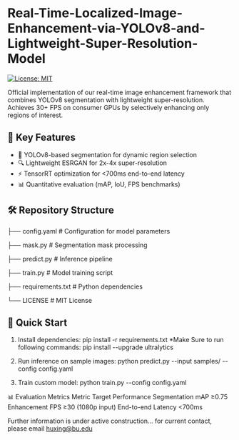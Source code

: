 # Real-Time-Localized-Image-Enhancement-via-YOLOv8-and-Lightweight-Super-Resolution-Model

[![License: MIT](https://img.shields.io/badge/License-MIT-yellow.svg)](LICENSE)

Official implementation of our real-time image enhancement framework that combines YOLOv8 segmentation with lightweight super-resolution. Achieves 30+ FPS on consumer GPUs by selectively enhancing only regions of interest.

## 📌 Key Features
- 🎯 YOLOv8-based segmentation for dynamic region selection
- 🔍 Lightweight ESRGAN for 2x-4x super-resolution
- ⚡ TensorRT optimization for <700ms end-to-end latency
- 📊 Quantitative evaluation (mAP, IoU, FPS benchmarks)

## 🛠️ Repository Structure
├── config.yaml # Configuration for model parameters

├── mask.py # Segmentation mask processing

├── predict.py # Inference pipeline

├── train.py # Model training script

├── requirements.txt # Python dependencies

└── LICENSE # MIT License


## 🚀 Quick Start
1. Install dependencies:
pip install -r requirements.txt
*Make Sure to run following commands:
pip install --upgrade ultralytics

2. Run inference on sample images:
python predict.py --input samples/ --config config.yaml

3. Train custom model:
python train.py --config config.yaml

📊 Evaluation Metrics
Metric	Target Performance
Segmentation mAP	≥0.75
Enhancement FPS	≥30 (1080p input)
End-to-end Latency	<700ms


Further information is under active construction... for current contact, please email huxing@bu.edu
